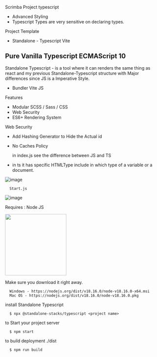 
Scrimba Project typescript

- Advanced Styling
- Typescript Types are very sensitive on declaring types.

Project Template 

- Standalone - Typescript Vite

## Pure Vanilla Typescript ECMAScript 10

Standalone Typescript - is a tool where it can renders the same thing as react and my previous Standalone-Typescript structure with Major differences since JS is a Imperative Style.

- Bundler Vite JS

Features

  - Modular SCSS / Sass / CSS
  - Web Security
  - ES6+ Rendering System

Web Security
  - Add Hashing Generator to Hide the Actual id
  - No Caches Policy
        
       

     in index.js see the difference between JS and TS 

- in ts it has specific HTMLType include in which type of a variable or a document.

![image](https://github.com/Renstrio24p/Standalone-TypescriptES10/assets/123795328/121c6aa4-140d-4a6d-8097-b588d0e20404)


      Start.js
        
![image](https://github.com/Renstrio24p/Standalone-TypescriptES10/assets/123795328/3dd4c5a9-e0b3-474a-8d58-16542f08130e)


Requires : Node JS

<img src="https://upload.wikimedia.org/wikipedia/commons/7/7e/Node.js_logo_2015.svg" width="200px"/>

Make sure you download it right away.

      Windows - https://nodejs.org/dist/v18.16.0/node-v18.16.0-x64.msi
      Mac OS - https://nodejs.org/dist/v18.16.0/node-v18.16.0.pkg

install Standalone Typescript

      $ npx @standalone-stacks/typescript <project name>

to Start your project server

      $ npm start

to build deployment ./dist

      $ npm run build
      

      


    

        




